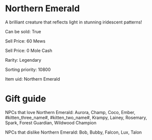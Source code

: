 # Northern Emerald

A brilliant creature that reflects light in stunning iridescent patterns!

Can be sold: True

Sell Price: 60 Mews

Sell Price: 0 Mole Cash

Rarity: Legendary

Sorting priority: 10800

Item uid: Northern Emerald

# Gift guide

NPCs that love Northern Emerald: Aurora, Champ, Coco, Ember, #kitten_three_name#, #kitten_two_name#, Krampy, Lainey, Rosemary, Spark, Forest Guardian, Wildwood Champion

NPCs that dislike Northern Emerald: Bob, Bubby, Falcon, Lux, Talon